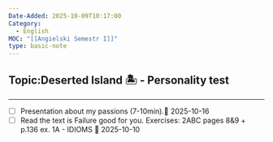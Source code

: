```yaml
---
Date-Added: 2025-10-09T10:17:00
Category:
  - English
MOC: "[[Angielski Semestr I]]"
type: basic-note
---
```

## Topic:Deserted Island 🏝 - Personality test
- - -

 - [ ] Presentation about my passions (7-10min).📅 2025-10-16
 - [ ] Read the text is Failure good for you. Exercises: 2ABC pages 8&9 + p.136 ex. 1A - IDIOMS 📅 2025-10-10 
